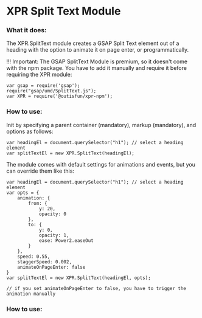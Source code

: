 # XPR Split Text Module

### What it does:

The XPR.SplitText module creates a GSAP Split Text element out of a heading with the option to animate it on page enter, or programmatically.

!!! Important: 
The GSAP SplitText Module is premium, so it doesn't come with the npm package.
You have to add it manually and require it before requiring the XPR module:

```
var gsap = require('gsap');
require("gsap/umd/SplitText.js");
var XPR = require('@outisfun/xpr-npm');
```

### How to use:

Init by specifying a parent container (mandatory), markup (mandatory), and options as follows:
```
var headingEl = document.querySelector("h1"); // select a heading element
var splitTextEl = new XPR.SplitText(headingEl);

```

The module comes with default settings for animations and events, but you can override them like this:
```
var headingEl = document.querySelector("h1"); // select a heading element
var opts = {
	animation: {
		from: {
			y: 20,
			opacity: 0
		},
		to: {
			y: 0,
			opacity: 1,
			ease: Power2.easeOut
		}
	},
	speed: 0.55,
	staggerSpeed: 0.002,
	animateOnPageEnter: false 
}
var splitTextEl = new XPR.SplitText(headingEl, opts);

// if you set animateOnPageEnter to false, you have to trigger the animation manually

```

### How to use: